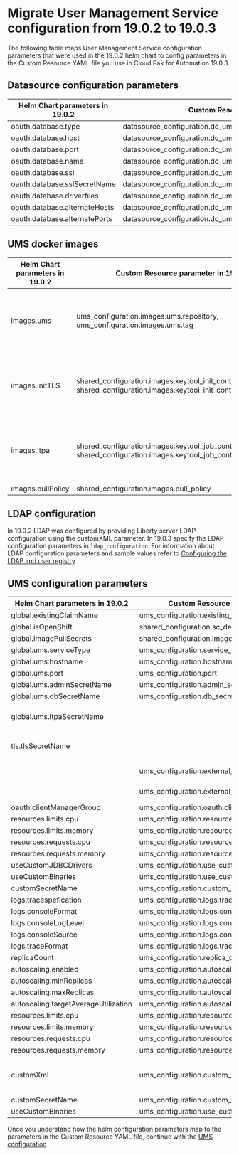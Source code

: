 # Migrate User Management Service configuration from 19.0.2 to 19.0.3


The following table maps User Management Service configuration parameters that were used in the
19.0.2 helm chart to config parameters in the Custom Resource YAML file you use in Cloud Pak for Automation 19.0.3.

## Datasource configuration parameters

| Helm Chart parameters in 19.0.2 | Custom Resource parameter in 19.0.3                                                 |              Comment |
| ------------------------------- | ----------------------------------------------------------------------------------- | -------------------- |
|  oauth.database.type            | datasource_configuration.dc_ums_datasource.dc_ums_oauth_type                   |                      |
|  oauth.database.host            | datasource_configuration.dc_ums_datasource.dc_ums_oauth_host                   |                      |
|  oauth.database.port            | datasource_configuration.dc_ums_datasource.dc_ums_oauth_port                   |                      |
|  oauth.database.name            | datasource_configuration.dc_ums_datasource.dc_ums_oauth_name                   |                      |
|  oauth.database.ssl             | datasource_configuration.dc_ums_datasource.dc_ums_oauth_ssl                    |                      |
|  oauth.database.sslSecretName   | datasource_configuration.dc_ums_datasource.dc_ums_oauth_ssl_secret_name        |                      |
|  oauth.database.driverfiles     | datasource_configuration.dc_ums_datasource.dc_ums_oauth_driverfiles            |                      |
|  oauth.database.alternateHosts  | datasource_configuration.dc_ums_datasource.dc_ums_oauth_alternate_hosts        |                      |
|  oauth.database.alternatePorts  | datasource_configuration.dc_ums_datasource.dc_ums_oauth_alternate_ports        |                      |


## UMS docker images

| Helm Chart parameters in 19.0.2 | Custom Resource parameter in 19.0.3                                            |              Comment |
| ------------------------------- | ------------------------------------------------------------------------------ | -------------------- |
|  images.ums                     | ums_configuration.images.ums.repository, ums_configuration.images.ums.tag      | In 19.0.2 the tag was appended to the repository link |
|  images.initTLS                 | shared_configuration.images.keytool_init_container.repository, shared_configuration.images.keytool_init_container.tag | In 19.0.2 the tag was appended to the repository link                     |
|  images.ltpa                    | shared_configuration.images.keytool_job_container.repository, shared_configuration.images.keytool_job_container.tag | In 19.0.2 the tag was appended to the repository link                     |
|  images.pullPolicy              | shared_configuration.images.pull_policy |


## LDAP configuration

In 19.0.2 LDAP was configured by providing Liberty server LDAP configuration using the customXML parameter.
In 19.0.3 specify the LDAP configuration parameters in `ldap_configuration`. 
For information about LDAP configuration parameters and sample values refer to [Configuring the LDAP and user registry](https://www.ibm.com/support/knowledgecenter/SSYHZ8_19.0.x/com.ibm.dba.ref/k8s_topics/ref_k8s_ldap.html).


## UMS configuration parameters

| Helm Chart parameters in 19.0.2 | Custom Resource parameter in 19.0.3           |         Comment       |
| ------------------------------- | ----------------------------------------------| -------------------- |
|  global.existingClaimName       | ums_configuration.existing_claim_name         |                      |
|  global.isOpenShift             | shared_configuration.sc_deployment_platform   |                      |
|  global.imagePullSecrets        | shared_configuration.image_pull_secrets       |                      |
|  global.ums.serviceType         | ums_configuration.service_type                |                      |
|  global.ums.hostname            | ums_configuration.hostname                    |                      |
|  global.ums.port                | ums_configuration.port                        |                      |
|  global.ums.adminSecretName     | ums_configuration.admin_secret_name           |                      |
|  global.ums.dbSecretName        | ums_configuration.db_secret_name              |                      |
|  global.ums.ltpaSecretName      |                                                    | removed, secret is generated in 19.0.3  |
|  tls.tlsSecretName              |                                                    | removed, secret is generated in 19.0.3  |
|                                 | ums_configuration.external_tls_secret_name    | new parameter in 19.0.3 |
|                                 | ums_configuration.external_tls_ca_secret_name | new parameter in 19.0.3 |
|  oauth.clientManagerGroup       | ums_configuration.oauth.client_manager_group  |                      |
|  resources.limits.cpu           | ums_configuration.resources.limits.cpu        |                      |
|  resources.limits.memory        | ums_configuration.resources.limits.memory     |                      |
|  resources.requests.cpu         | ums_configuration.resources.requests.cpu      |                      |
|  resources.requests.memory      | ums_configuration.resources.requests.memory   |                      |
|  useCustomJDBCDrivers           | ums_configuration.use_custom_jdbc_drivers     |                      |
|  useCustomBinaries              | ums_configuration.use_custom_binaries         |                      |
|  customSecretName               | ums_configuration.custom_secret_name          |                      |
|  logs.tracespefication          | ums_configuration.logs.trace_specification     |                      |
|  logs.consoleFormat             | ums_configuration.logs.console_format          |                      |
|  logs.consoleLogLevel           | ums_configuration.logs.console_log_level        |                      |
|  logs.consoleSource             | ums_configuration.logs.console_source          |                      |
|  logs.traceFormat               | ums_configuration.logs.trace_format            |                      |
|  replicaCount                   | ums_configuration.replica_count               |                      |
|  autoscaling.enabled            | ums_configuration.autoscaling.enabled         |                      |
|  autoscaling.minReplicas        | ums_configuration.autoscaling.min_replicas     |                      |
|  autoscaling.maxReplicas        | ums_configuration.autoscaling.max_replicas     |                      |
|  autoscaling.targetAverageUtilization | ums_configuration.autoscaling.target_average_utilization |       |
|  resources.limits.cpu           | ums_configuration.resources.limits.cpu        |                      |
|  resources.limits.memory        | ums_configuration.resources.limits.memory     |                      |
|  resources.requests.cpu         | ums_configuration.resources.requests.cpu      |                      |
|  resources.requests.memory      | ums_configuration.resources.requests.memory     |                      |
|  customXml                      | ums_configuration.custom_xml                  | for LDAP parameters use ldap_configuration to configure LDAP |
|  customSecretName               | ums_configuration.custom_secret_name          |                      |
|  useCustomBinaries              | ums_configuration.use_custom_binaries         |                      |


Once you understand how the helm configuration parameters map to the parameters in the Custom Resource YAML file, continue with the [UMS configuration](README_config.md)

